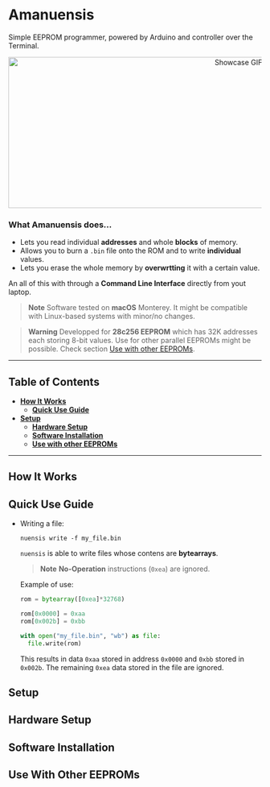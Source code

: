 # Amanuensis
Simple EEPROM programmer, powered by Arduino and controller over the Terminal.

<p align="center">
 <img src="./nuensis_small.gif" alt="Showcase GIF" width="900" height="300">
</p>

### What Amanuensis does...
- Lets you read individual **addresses** and whole **blocks** of memory.
- Allows you to burn a `.bin` file onto the ROM and to write **individual** values.
- Lets you erase the whole memory by **overwrtting** it with a certain value.

An all of this with through a **Command Line Interface** directly from yout laptop.

> **Note**
> Software tested on **macOS** Monterey. It might be compatible with Linux-based systems with minor/no changes.

> **Warning**
> Developped for **28c256 EEPROM** which has 32K addresses each storing 8-bit values.
> Use for other parallel EEPROMs might be possible. Check section [Use with other EEPROMs](#use-with-other-eeproms).

----


## Table of Contents
* **[How It Works](#how-it-works)**
  * **[Quick Use Guide](#quick-use-guide)**
* **[Setup](#setup)**
  * **[Hardware Setup](#hardware-setup)**
  * **[Software Installation](#installation)**
  * **[Use with other EEPROMs](#use-with-other-eeproms)**


----


## How It Works


## Quick Use Guide
- Writing a file:

      nuensis write -f my_file.bin
  
  `nuensis` is able to write files whose contens are **bytearrays**.
  > **Note**
  > **No-Operation** instructions (`0xea`) are ignored.

  Example of use:
  ```python
  rom = bytearray([0xea]*32768)
  
  rom[0x0000] = 0xaa
  rom[0x002b] = 0xbb

  with open("my_file.bin", "wb") as file:
    file.write(rom)
  ```
  This results in data `0xaa` stored in address `0x0000` and `0xbb` stored in `0x002b`. The remaining `0xea` data stored in the file are ignored.
  

## Setup


## Hardware Setup


## Software Installation


## Use With Other EEPROMs


